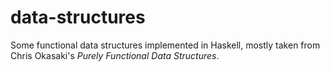 # data-structures

Some functional data structures implemented in Haskell, mostly taken from Chris Okasaki's _Purely Functional Data Structures_.
